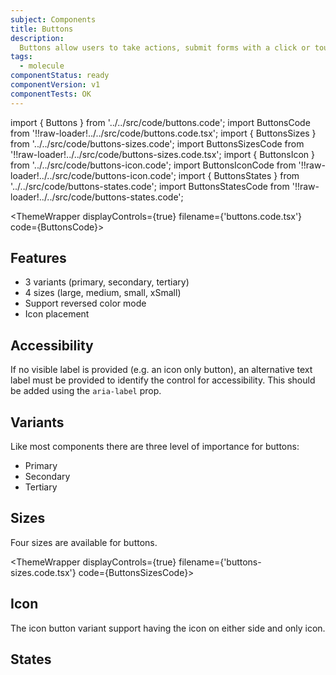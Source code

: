 ```yaml
---
subject: Components
title: Buttons
description:
  Buttons allow users to take actions, submit forms with a click or touch.
tags:
  - molecule
componentStatus: ready
componentVersion: v1
componentTests: OK
---
```


<!-- CODE IMPORTS -->

<!-- prettier-ignore -->
import { Buttons } from '../../src/code/buttons.code'; 
import ButtonsCode from '!!raw-loader!../../src/code/buttons.code.tsx';
import { ButtonsSizes } from '../../src/code/buttons-sizes.code'; 
import ButtonsSizesCode from '!!raw-loader!../../src/code/buttons-sizes.code.tsx';
import { ButtonsIcon } from '../../src/code/buttons-icon.code'; 
import ButtonsIconCode from '!!raw-loader!../../src/code/buttons-icon.code';
import { ButtonsStates } from '../../src/code/buttons-states.code';
import ButtonsStatesCode from '!!raw-loader!../../src/code/buttons-states.code';

<!-- END CODE IMPORTS -->

<DocHeader props={props}/>

<!-- prettier-ignore -->
<ThemeWrapper 
  displayControls={true} 
  filename={'buttons.code.tsx'} 
  code={ButtonsCode}>
  <Buttons />
</ThemeWrapper>

## Features

- 3 variants (primary, secondary, tertiary)
- 4 sizes (large, medium, small, xSmall)
- Support reversed color mode
- Icon placement

## Accessibility

If no visible label is provided (e.g. an icon only button), an alternative text
label must be provided to identify the control for accessibility. This should be
added using the `aria-label` prop.

## Variants

Like most components there are three level of importance for buttons:

- Primary
- Secondary
- Tertiary

## Sizes

Four sizes are available for buttons.

<!-- prettier-ignore -->
<ThemeWrapper 
  displayControls={true} 
  filename={'buttons-sizes.code.tsx'} 
  code={ButtonsSizesCode}>
  <ButtonsSizes /> 
</ThemeWrapper>

## Icon

The icon button variant support having the icon on either side and only icon.

<ThemeWrapper>
  <ButtonsIcon />
</ThemeWrapper>

## States

<ThemeWrapper>
  <ButtonsStates />
</ThemeWrapper>
